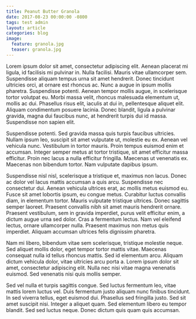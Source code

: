 ```yaml
---
title: Peanut Butter Granola
date: 2017-08-23 00:00:00 -0800
tags: test admin
layout: article
categories: blog
image: 
  feature: granola.jpg
  teaser: granola.jpg
---
```


Lorem ipsum dolor sit amet, consectetur adipiscing elit. Aenean placerat mi ligula, id facilisis mi pulvinar in. Nulla facilisi. Mauris vitae ullamcorper sem. Suspendisse aliquam tempus urna sit amet hendrerit. Donec tincidunt ultricies orci, at ornare est rhoncus ac. Nunc a augue in ipsum mollis pharetra. Suspendisse potenti. Aenean tempor mollis augue, in scelerisque tortor volutpat eu. Morbi massa velit, rhoncus malesuada elementum ut, mollis ac dui. Phasellus risus elit, iaculis at dui in, pellentesque aliquet elit. Aliquam condimentum posuere lacinia. Donec blandit, ligula a pulvinar gravida, magna dui faucibus nunc, at hendrerit turpis dui id massa. Suspendisse non sapien elit.

Suspendisse potenti. Sed gravida massa quis turpis faucibus ultricies. Nullam ipsum leo, suscipit sit amet vulputate ut, molestie eu ex. Aenean vel vehicula nunc. Vestibulum in tortor mauris. Proin tempus euismod enim et accumsan. Integer semper metus at tortor tristique, sit amet efficitur massa efficitur. Proin nec lacus a nulla efficitur fringilla. Maecenas ut venenatis ex. Maecenas non bibendum tortor. Nam vulputate dapibus ipsum.

Suspendisse nisl nisl, scelerisque a tristique et, maximus non lacus. Donec ac dolor vel lacus mattis accumsan a quis arcu. Suspendisse nec consectetur dui. Aenean vehicula ultrices erat, ac mollis metus euismod eu. Fusce sit amet lobortis ipsum, eu congue metus. Curabitur luctus convallis diam, in elementum tortor. Mauris vulputate tristique ultrices. Donec sagittis semper laoreet. Praesent convallis nibh sit amet mauris hendrerit ornare. Praesent vestibulum, sem in gravida imperdiet, purus velit efficitur enim, a dictum augue urna sed dolor. Cras a fermentum lectus. Nam vel eleifend lectus, ornare ullamcorper nulla. Praesent maximus non metus quis imperdiet. Aliquam accumsan ultrices felis dignissim pharetra.

Nam mi libero, bibendum vitae sem scelerisque, tristique molestie neque. Sed aliquet mollis dolor, eget tempor tortor mattis vitae. Maecenas consequat nulla id tellus rhoncus mattis. Sed id elementum arcu. Aliquam dictum vehicula dolor, vitae ultricies arcu porta a. Lorem ipsum dolor sit amet, consectetur adipiscing elit. Nulla nec nisi vitae magna venenatis euismod. Sed venenatis nisi quis mollis semper.

Sed vel nulla et turpis sagittis congue. Sed luctus fermentum leo, vitae mattis lorem luctus vel. Duis fermentum justo aliquam nunc finibus tincidunt. In sed viverra tellus, eget euismod dui. Phasellus sed fringilla justo. Sed sit amet suscipit nisi. Integer a aliquet quam. Sed elementum libero eu tempor blandit. Sed sed luctus neque. Donec dictum quis quam quis accumsan.